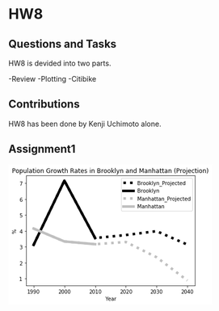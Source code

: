 # HW8

## Questions and Tasks
HW8 is devided into two parts.

-Review
-Plotting
-Citibike

## Contributions
HW8 has been done by Kenji Uchimoto alone. 



## Assignment1

![main plot](Image/Picture_for_Assignment1.png)

